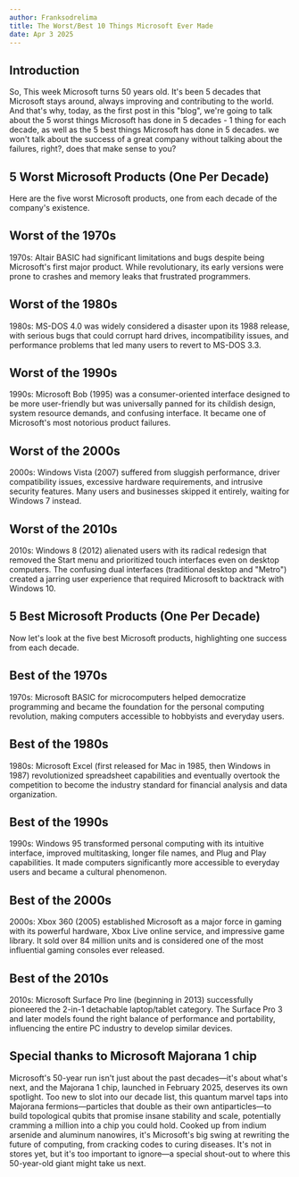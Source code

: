 ```yaml
---
author: Franksodrelima
title: The Worst/Best 10 Things Microsoft Ever Made
date: Apr 3 2025
---
```


## Introduction

So, This week Microsoft turns 50 years old. It's been 5 decades that Microsoft stays around, always improving and contributing to the world. And that's why, today, as the first post in this "blog", we're going to talk about the 5 worst things Microsoft has done in 5 decades - 1 thing for each decade, as well as the 5 best things Microsoft has done in 5 decades. we won't talk about the success of a great company without talking about the failures, right?, does that make sense to you?

## 5 Worst Microsoft Products (One Per Decade)

Here are the five worst Microsoft products, one from each decade of the company's existence.

## Worst of the 1970s

1970s: Altair BASIC had significant limitations and bugs despite being Microsoft's first major product. While revolutionary, its early versions were prone to crashes and memory leaks that frustrated programmers.

## Worst of the 1980s

1980s: MS-DOS 4.0 was widely considered a disaster upon its 1988 release, with serious bugs that could corrupt hard drives, incompatibility issues, and performance problems that led many users to revert to MS-DOS 3.3.

## Worst of the 1990s

1990s: Microsoft Bob (1995) was a consumer-oriented interface designed to be more user-friendly but was universally panned for its childish design, system resource demands, and confusing interface. It became one of Microsoft's most notorious product failures.

## Worst of the 2000s

2000s: Windows Vista (2007) suffered from sluggish performance, driver compatibility issues, excessive hardware requirements, and intrusive security features. Many users and businesses skipped it entirely, waiting for Windows 7 instead.

## Worst of the 2010s

2010s: Windows 8 (2012) alienated users with its radical redesign that removed the Start menu and prioritized touch interfaces even on desktop computers. The confusing dual interfaces (traditional desktop and "Metro") created a jarring user experience that required Microsoft to backtrack with Windows 10.

## 5 Best Microsoft Products (One Per Decade)

Now let's look at the five best Microsoft products, highlighting one success from each decade.

## Best of the 1970s

1970s: Microsoft BASIC for microcomputers helped democratize programming and became the foundation for the personal computing revolution, making computers accessible to hobbyists and everyday users.

## Best of the 1980s

1980s: Microsoft Excel (first released for Mac in 1985, then Windows in 1987) revolutionized spreadsheet capabilities and eventually overtook the competition to become the industry standard for financial analysis and data organization.

## Best of the 1990s

1990s: Windows 95 transformed personal computing with its intuitive interface, improved multitasking, longer file names, and Plug and Play capabilities. It made computers significantly more accessible to everyday users and became a cultural phenomenon.

## Best of the 2000s

2000s: Xbox 360 (2005) established Microsoft as a major force in gaming with its powerful hardware, Xbox Live online service, and impressive game library. It sold over 84 million units and is considered one of the most influential gaming consoles ever released.

## Best of the 2010s

2010s: Microsoft Surface Pro line (beginning in 2013) successfully pioneered the 2-in-1 detachable laptop/tablet category. The Surface Pro 3 and later models found the right balance of performance and portability, influencing the entire PC industry to develop similar devices.

## Special thanks to Microsoft Majorana 1 chip

Microsoft's 50-year run isn't just about the past decades—it's about what's next, and the Majorana 1 chip, launched in February 2025, deserves its own spotlight. Too new to slot into our decade list, this quantum marvel taps into Majorana fermions—particles that double as their own antiparticles—to build topological qubits that promise insane stability and scale, potentially cramming a million into a chip you could hold. Cooked up from indium arsenide and aluminum nanowires, it's Microsoft's big swing at rewriting the future of computing, from cracking codes to curing diseases. It's not in stores yet, but it's too important to ignore—a special shout-out to where this 50-year-old giant might take us next.
